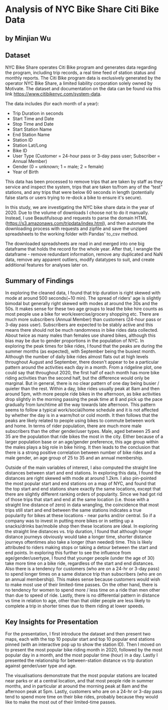 # Analysis of NYC Bike Share Citi Bike Data
## by Minjian Wu


## Dataset

NYC Bike Share operates Citi Bike program and generates data regarding the program, including trip records, a real time feed of station status and monthly reports. The Citi Bike program data is exclusively generated by the operator NYC Bike Share, a limited liability corporation solely owned by Motivate. The dataset and documentation on the data can be found via this link https://www.citibikenyc.com/system-data.

The data includes (for each month of a year):
- Trip Duration in seconds
- Start Time and Date
- Stop Time and Date
- Start Station Name
- End Station Name
- Station ID
- Station Lat/Long
- Bike ID
- User Type (Customer = 24-hour pass or 3-day pass user; Subscriber = Annual Member)
- Gender (0 = unknown; 1 = male; 2 = female)
- Year of Birth

This data has been processed to remove trips that are taken by staff as they service and inspect the system, trips that are taken to/from any of the “test” stations, and any trips that were below 60 seconds in length (potentially false starts or users trying to re-dock a bike to ensure it's secure).

In this study, we are investigating the NYC bike share data in the year of 2020. Due to the volume of downloads I choose not to do it manually. Instead, I use Beautifulsoup and requests to parse the domain HTML (https://s3.amazonaws.com/tripdata/index.html), and then automate the downloading process with requests and zipfile and save the unziped spreadsheets to the working folder with Pandas' to_csv method.

The downloaded spreadsheets are read in and merged into one big dataframe that holds the record for the whole year. After that, I wrangle the dataframe - remove redundant information, remove any duplicated and NaN data, remove any apparent outliers, modify datatypes to suit, and create additional features for analyses later on.


## Summary of Findings

In exploring the cleaned data, I found that trip duration is right skewed with mode at around 500 seconds(~10 min). The spread of riders' age is slightly bimodal but generally right skewed with modes at around the 30s and the 50s. It makes sense for these two age groups to lead the bike hire counts as most people use a bike for work/exercise/grocery shopping etc. There are much more subscribers (Annual Member) than customers (24-hour pass or 3-day pass user). Subscribers are expected to be stably active and this means there should not be much randomness in bike rides data collected. About twice as many males than females use shared bikes, although this bias may be due to gender proportions in the population of NYC. In exploring the peak times for bike rides, I found that the peaks are during the summer months (as expected), with September being the busiest month. Although the number of daily bike rides almost flats out at high levels throughout August and September, there doesn't appear to be a particular pattern around the activities each day in a month. From a ridgeline plot, one could say that throughout 2020, the first half of each month has more bike riding activities than the second half, but the difference would only be marginal. But in general, there is no clear pattern of one day being busier / quieter than the rest. Within a day, bike rides usually peak at 8am and then around 5pm, with more people ride bikes in the afternoon, as bike activities drop slightly in the morning passing the peak time at 8 and pick up the pace gradually from lunchtime all the way towards late afternoon. This pattern seems to follow a typical work/social/home schedule and it is not affected by whether the day is in a warm/hot or cold month. It then follows that the peaks are likely related to people using bikes to commute between work and home. In terms of rider population, there are much more male subscribers than the other gender/user types. Male, aged between 25 and 35 are the population that ride bikes the most in the city. Either because of a larger population base or an age/gender preference, this age group within the males plays a big role in bike hiring. It then leads to the conclusion that there is a strong positive correlation between number of bike rides and a male gender, an age group of 25 to 35 and an annual membership.

Outside of the main variables of interest, I also computed the straight line distances between start and end stations. In exploring this data, I found the distances are right skewed with mode at around 1.2km. I also pin-pointed the most popular start and end stations on a map of NYC, and found that the top start and end stations share exactly the same locations, except that there are slightly different ranking orders of popularity. Since we had got rid of those trips that start and end at the same location (i.e. those with a straight line distance of zero) in data wrangling, the coincidence that most trips still start and end between the same stations indicates a true popularity for bikes at these locations - near parks and/or central. So if a company was to invest in putting more bikes or in setting up a snacks/drinks bar/mobile shop then these locations are ideal. In exploring the straight line distances vs. trip duration, I found that although longer distance journeys obviously would take a longer time, shorter distance journeys oftentimes also take a longer (than needed) time. This is likely attributed to riders making stops or taking a detour between the start and end points. In exploring this further to see the influence from age/gender/usertype, I found that younger people (under the age of 30) take more time on a bike ride, regardless of the start and end distances. Also there is a tendency for customers (who are on a 24-hr or 3-day pass) to spend longer times on a same distance trip than subscribers (who are on an annual membership). This makes sense because customers would wish to make most use of their limited-time passes. On the other hand, there is no tendency for women to spend more / less time on a ride than men other than due to speed of ride. Lastly, there is no differential pattern in distance vs time in relation to age, other than that older people are less likely to complete a trip in shorter times due to them riding at lower speeds.


## Key Insights for Presentation

For the presentation, I first introduce the dataset and then present two maps, each with the top 10 popular start and top 10 popular end stations pinned (with an interactive pop up to show the station ID). Then I moved on to present the most popular bike riding month in 2020, followed by the most popular day in a month, and the most popular time (hour) in a day. Lastly I presented the relationship for between-station distance vs trip duration against gender/user type and age.

The visualisations demonstrate that the most popular stations are located near parks or at a central location, and that most people ride in summer months, and in particular at around the morning peak at 8am and the afternoon peak at 5pm. Lastly, customers who are on a 24-hr or 3-day pass tend to spend more time on their bike rides, probably because they would like to make the most out of their limited-time passes.
